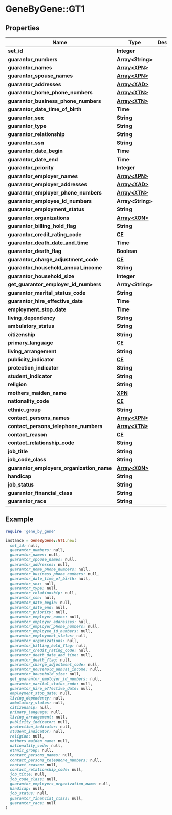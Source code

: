 # GeneByGene::GT1

## Properties

| Name | Type | Description | Notes |
| ---- | ---- | ----------- | ----- |
| **set_id** | **Integer** |  | [optional] |
| **guarantor_numbers** | **Array&lt;String&gt;** |  | [optional] |
| **guarantor_names** | [**Array&lt;XPN&gt;**](XPN.md) |  | [optional] |
| **guarantor_spouse_names** | [**Array&lt;XPN&gt;**](XPN.md) |  | [optional] |
| **guarantor_addresses** | [**Array&lt;XAD&gt;**](XAD.md) |  | [optional] |
| **guarantor_home_phone_numbers** | [**Array&lt;XTN&gt;**](XTN.md) |  | [optional] |
| **guarantor_business_phone_numbers** | [**Array&lt;XTN&gt;**](XTN.md) |  | [optional] |
| **guarantor_date_time_of_birth** | **Time** |  | [optional] |
| **guarantor_sex** | **String** |  | [optional] |
| **guarantor_type** | **String** |  | [optional] |
| **guarantor_relationship** | **String** |  | [optional] |
| **guarantor_ssn** | **String** |  | [optional] |
| **guarantor_date_begin** | **Time** |  | [optional] |
| **guarantor_date_end** | **Time** |  | [optional] |
| **guarantor_priority** | **Integer** |  | [optional] |
| **guarantor_employer_names** | [**Array&lt;XPN&gt;**](XPN.md) |  | [optional] |
| **guarantor_employer_addresses** | [**Array&lt;XAD&gt;**](XAD.md) |  | [optional] |
| **guarantor_employer_phone_numbers** | [**Array&lt;XTN&gt;**](XTN.md) |  | [optional] |
| **guarantor_employee_id_numbers** | **Array&lt;String&gt;** |  | [optional] |
| **guarantor_employment_status** | **String** |  | [optional] |
| **guarantor_organizations** | [**Array&lt;XON&gt;**](XON.md) |  | [optional] |
| **guarantor_billing_hold_flag** | **String** |  | [optional] |
| **guarantor_credit_rating_code** | [**CE**](CE.md) |  | [optional] |
| **guarantor_death_date_and_time** | **Time** |  | [optional] |
| **guarantor_death_flag** | **Boolean** |  | [optional] |
| **guarantor_charge_adjustment_code** | [**CE**](CE.md) |  | [optional] |
| **guarantor_household_annual_income** | **String** |  | [optional] |
| **guarantor_household_size** | **Integer** |  | [optional] |
| **get_guarantor_employer_id_numbers** | **Array&lt;String&gt;** |  | [optional] |
| **guarantor_marital_status_code** | **String** |  | [optional] |
| **guarantor_hire_effective_date** | **Time** |  | [optional] |
| **employment_stop_date** | **Time** |  | [optional] |
| **living_dependency** | **String** |  | [optional] |
| **ambulatory_status** | **String** |  | [optional] |
| **citizenship** | **String** |  | [optional] |
| **primary_language** | [**CE**](CE.md) |  | [optional] |
| **living_arrangement** | **String** |  | [optional] |
| **publicity_indicator** | [**CE**](CE.md) |  | [optional] |
| **protection_indicator** | **String** |  | [optional] |
| **student_indicator** | **String** |  | [optional] |
| **religion** | **String** |  | [optional] |
| **mothers_maiden_name** | [**XPN**](XPN.md) |  | [optional] |
| **nationality_code** | [**CE**](CE.md) |  | [optional] |
| **ethnic_group** | **String** |  | [optional] |
| **contact_persons_names** | [**Array&lt;XPN&gt;**](XPN.md) |  | [optional] |
| **contact_persons_telephone_numbers** | [**Array&lt;XTN&gt;**](XTN.md) |  | [optional] |
| **contact_reason** | [**CE**](CE.md) |  | [optional] |
| **contact_relationship_code** | **String** |  | [optional] |
| **job_title** | **String** |  | [optional] |
| **job_code_class** | **String** |  | [optional] |
| **guarantor_employers_organization_name** | [**Array&lt;XON&gt;**](XON.md) |  | [optional] |
| **handicap** | **String** |  | [optional] |
| **job_status** | **String** |  | [optional] |
| **guarantor_financial_class** | **String** |  | [optional] |
| **guarantor_race** | **String** |  | [optional] |

## Example

```ruby
require 'gene_by_gene'

instance = GeneByGene::GT1.new(
  set_id: null,
  guarantor_numbers: null,
  guarantor_names: null,
  guarantor_spouse_names: null,
  guarantor_addresses: null,
  guarantor_home_phone_numbers: null,
  guarantor_business_phone_numbers: null,
  guarantor_date_time_of_birth: null,
  guarantor_sex: null,
  guarantor_type: null,
  guarantor_relationship: null,
  guarantor_ssn: null,
  guarantor_date_begin: null,
  guarantor_date_end: null,
  guarantor_priority: null,
  guarantor_employer_names: null,
  guarantor_employer_addresses: null,
  guarantor_employer_phone_numbers: null,
  guarantor_employee_id_numbers: null,
  guarantor_employment_status: null,
  guarantor_organizations: null,
  guarantor_billing_hold_flag: null,
  guarantor_credit_rating_code: null,
  guarantor_death_date_and_time: null,
  guarantor_death_flag: null,
  guarantor_charge_adjustment_code: null,
  guarantor_household_annual_income: null,
  guarantor_household_size: null,
  get_guarantor_employer_id_numbers: null,
  guarantor_marital_status_code: null,
  guarantor_hire_effective_date: null,
  employment_stop_date: null,
  living_dependency: null,
  ambulatory_status: null,
  citizenship: null,
  primary_language: null,
  living_arrangement: null,
  publicity_indicator: null,
  protection_indicator: null,
  student_indicator: null,
  religion: null,
  mothers_maiden_name: null,
  nationality_code: null,
  ethnic_group: null,
  contact_persons_names: null,
  contact_persons_telephone_numbers: null,
  contact_reason: null,
  contact_relationship_code: null,
  job_title: null,
  job_code_class: null,
  guarantor_employers_organization_name: null,
  handicap: null,
  job_status: null,
  guarantor_financial_class: null,
  guarantor_race: null
)
```

